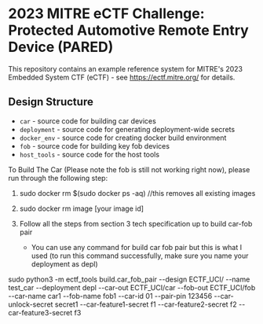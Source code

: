 # 2023 MITRE eCTF Challenge: Protected Automotive Remote Entry Device (PARED)
This repository contains an example reference system for MITRE's 2023 Embedded System CTF
(eCTF) - see https://ectf.mitre.org/ for details.

## Design Structure
- `car` - source code for building car devices
- `deployment` - source code for generating deployment-wide secrets
- `docker_env` - source code for creating docker build environment
- `fob` - source code for building key fob devices
- `host_tools` - source code for the host tools


To Build The Car (Please note the fob is still not working right now), please run through the following step:

1. sudo docker rm $(sudo docker ps -aq) //this removes all existing images
2. sudo docker rm image [your image id] 
3. Follow all the steps from section 3 tech specification up to build car-fob pair
  
    - You can use any command for build car fob pair but this is what I used (to run this command successfully, make sure you name your deployment as depl)

sudo python3 -m ectf_tools build.car_fob_pair --design ECTF_UCI/ --name test_car --deployment depl --car-out ECTF_UCI/car --fob-out ECTF_UCI/fob --car-name car1 --fob-name fob1 --car-id 01 --pair-pin 123456 --car-unlock-secret secret1 --car-feature1-secret f1 --car-feature2-secret f2 --car-feature3-secret f3

